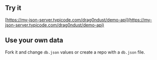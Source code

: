 ## Try it

[https://my-json-server.typicode.com/drag0ndust/demo-api](https://my-json-server.typicode.com/drag0ndust/demo-api)

## Use your own data

Fork it and change `db.json` values or create a repo with a `db.json` file.
